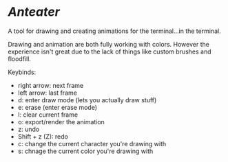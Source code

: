 # _Anteater_

A tool for drawing and creating animations for the terminal...in the terminal. 

Drawing and animation are both fully working with colors. However the experience isn't great due to the lack of things like custom brushes and floodfill.

Keybinds:
- right arrow: next frame
- left arrow: last frame
- d: enter draw mode (lets you actually draw stuff)
- e: erase (enter erase mode)
- l: clear current frame
- o: export/render the animation
- z: undo
- Shift + z (Z): redo
- c: change the current character you're drawing with
- s: chnage the current color you're drawing with